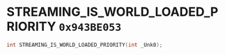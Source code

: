 # STREAMING_IS_WORLD_LOADED_PRIORITY `0x943BE053`

```cpp
int STREAMING_IS_WORLD_LOADED_PRIORITY(int _Unk0);
```